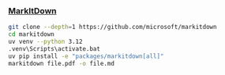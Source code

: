 ### [MarkItDown](https://github.com/microsoft/markitdown)

```sh
git clone --depth=1 https://github.com/microsoft/markitdown
cd markitdown
uv venv --python 3.12
.venv\Scripts\activate.bat
uv pip install -e "packages/markitdown[all]"
markitdown file.pdf -o file.md
```